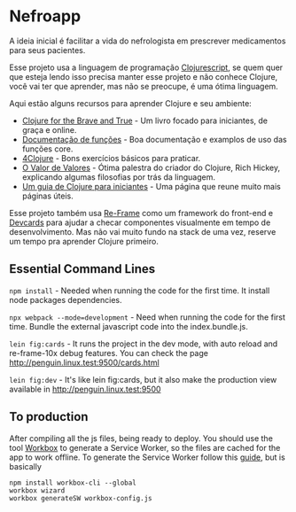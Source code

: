 # Nefroapp

A ideia inicial é facilitar a vida do nefrologista em prescrever medicamentos para seus pacientes.

Esse projeto usa a linguagem de programação [Clojurescript](https://clojurescript.org), se quem quer que esteja lendo isso precisa manter esse projeto e não conhece Clojure, você vai ter que aprender, mas não se preocupe, é uma ótima linguagem.

Aqui estão alguns recursos para aprender Clojure e seu ambiente:
- [Clojure for the Brave and True](https://www.braveclojure.com/clojure-for-the-brave-and-true/) - Um livro focado para iniciantes, de graça e online.
- [Documentação de funções](http://clojuredocs.org/) - Boa documentação e examplos de uso das funções core.
- [4Clojure](http://4clojure.com/) - Bons exercícios básicos para praticar.
- [O Valor de Valores](http://www.infoq.com/presentations/Value-Values) - Ótima palestra do criador do Clojure, Rich Hickey, explicando algumas filosofias por trás da linguagem.
- [Um guia de Clojure para iniciantes](http://www.clojurenewbieguide.com/) - Uma página que reune muito mais páginas úteis.

Esse projeto também usa [Re-Frame](https://github.com/Day8/re-frame#derived-values-flowing) como um framework do front-end e [Devcards](https://github.com/bhauman/devcards#devcards) para ajudar a checar componentes visualmente em tempo de desenvolvimento. Mas não vai muito fundo na stack de uma vez, reserve um tempo pra aprender Clojure primeiro.

## Essential Command Lines

`npm install` - Needed when running the code for the first time. It install node packages dependencies.

`npx webpack --mode=development` - Need when running the code for the first time. Bundle the external javascript code into the index.bundle.js.

`lein fig:cards` - It runs the project in the dev mode, with auto reload and re-frame-10x debug features. You can check the page http://penguin.linux.test:9500/cards.html

`lein fig:dev` - It's like lein fig:cards, but it also make the production view available in http://penguin.linux.test:9500

## To production

After compiling all the js files, being ready to deploy. You should use the tool [Workbox](https://developers.google.com/web/tools/workbox) to generate a Service Worker, so the files are cached for the app to work offline. To generate the Service Worker follow this [guide](https://developers.google.com/web/tools/workbox/guides/generate-service-worker/cli), but is basically

```
npm install workbox-cli --global
workbox wizard
workbox generateSW workbox-config.js
```
